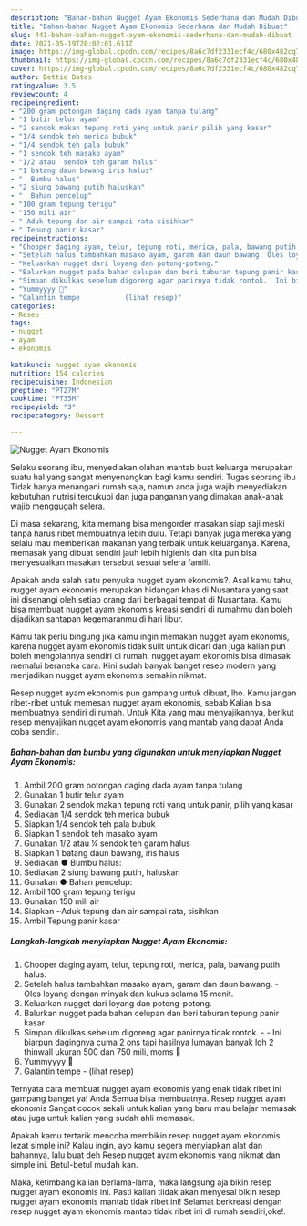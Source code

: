 ```yaml
---
description: "Bahan-bahan Nugget Ayam Ekonomis Sederhana dan Mudah Dibuat"
title: "Bahan-bahan Nugget Ayam Ekonomis Sederhana dan Mudah Dibuat"
slug: 441-bahan-bahan-nugget-ayam-ekonomis-sederhana-dan-mudah-dibuat
date: 2021-05-19T20:02:01.611Z
image: https://img-global.cpcdn.com/recipes/8a6c7df2331ecf4c/680x482cq70/nugget-ayam-ekonomis-foto-resep-utama.jpg
thumbnail: https://img-global.cpcdn.com/recipes/8a6c7df2331ecf4c/680x482cq70/nugget-ayam-ekonomis-foto-resep-utama.jpg
cover: https://img-global.cpcdn.com/recipes/8a6c7df2331ecf4c/680x482cq70/nugget-ayam-ekonomis-foto-resep-utama.jpg
author: Bettie Bates
ratingvalue: 3.5
reviewcount: 4
recipeingredient:
- "200 gram potongan daging dada ayam tanpa tulang"
- "1 butir telur ayam"
- "2 sendok makan tepung roti yang untuk panir pilih yang kasar"
- "1/4 sendok teh merica bubuk"
- "1/4 sendok teh pala bubuk"
- "1 sendok teh masako ayam"
- "1/2 atau  sendok teh garam halus"
- "1 batang daun bawang iris halus"
- "  Bumbu halus"
- "2 siung bawang putih haluskan"
- "  Bahan pencelup"
- "100 gram tepung terigu"
- "150 mili air"
- " Aduk tepung dan air sampai rata sisihkan"
- " Tepung panir kasar"
recipeinstructions:
- "Chooper daging ayam, telur, tepung roti, merica, pala, bawang putih halus."
- "Setelah halus tambahkan masako ayam, garam dan daun bawang. Oles loyang dengan minyak dan kukus selama 15 menit."
- "Keluarkan nugget dari loyang dan potong-potong."
- "Balurkan nugget pada bahan celupan dan beri taburan tepung panir kasar"
- "Simpan dikulkas sebelum digoreng agar panirnya tidak rontok.  Ini biarpun dagingnya cuma 2 ons tapi hasilnya lumayan banyak loh 2 thinwall ukuran 500 dan 750 mili, moms 🤭"
- "Yummyyyy 🤭"
- "Galantin tempe           (lihat resep)"
categories:
- Resep
tags:
- nugget
- ayam
- ekonomis

katakunci: nugget ayam ekonomis 
nutrition: 154 calories
recipecuisine: Indonesian
preptime: "PT27M"
cooktime: "PT35M"
recipeyield: "3"
recipecategory: Dessert

---
```



![Nugget Ayam Ekonomis](https://img-global.cpcdn.com/recipes/8a6c7df2331ecf4c/680x482cq70/nugget-ayam-ekonomis-foto-resep-utama.jpg)

Selaku seorang ibu, menyediakan olahan mantab buat keluarga merupakan suatu hal yang sangat menyenangkan bagi kamu sendiri. Tugas seorang ibu Tidak hanya menangani rumah saja, namun anda juga wajib menyediakan kebutuhan nutrisi tercukupi dan juga panganan yang dimakan anak-anak wajib menggugah selera.

Di masa  sekarang, kita memang bisa mengorder masakan siap saji meski tanpa harus ribet membuatnya lebih dulu. Tetapi banyak juga mereka yang selalu mau memberikan makanan yang terbaik untuk keluarganya. Karena, memasak yang dibuat sendiri jauh lebih higienis dan kita pun bisa menyesuaikan masakan tersebut sesuai selera famili. 



Apakah anda salah satu penyuka nugget ayam ekonomis?. Asal kamu tahu, nugget ayam ekonomis merupakan hidangan khas di Nusantara yang saat ini disenangi oleh setiap orang dari berbagai tempat di Nusantara. Kamu bisa membuat nugget ayam ekonomis kreasi sendiri di rumahmu dan boleh dijadikan santapan kegemaranmu di hari libur.

Kamu tak perlu bingung jika kamu ingin memakan nugget ayam ekonomis, karena nugget ayam ekonomis tidak sulit untuk dicari dan juga kalian pun boleh mengolahnya sendiri di rumah. nugget ayam ekonomis bisa dimasak memalui beraneka cara. Kini sudah banyak banget resep modern yang menjadikan nugget ayam ekonomis semakin nikmat.

Resep nugget ayam ekonomis pun gampang untuk dibuat, lho. Kamu jangan ribet-ribet untuk memesan nugget ayam ekonomis, sebab Kalian bisa membuatnya sendiri di rumah. Untuk Kita yang mau menyajikannya, berikut resep menyajikan nugget ayam ekonomis yang mantab yang dapat Anda coba sendiri.

<!--inarticleads1-->

##### Bahan-bahan dan bumbu yang digunakan untuk menyiapkan Nugget Ayam Ekonomis:

1. Ambil 200 gram potongan daging dada ayam tanpa tulang
1. Gunakan 1 butir telur ayam
1. Gunakan 2 sendok makan tepung roti yang untuk panir, pilih yang kasar
1. Sediakan 1/4 sendok teh merica bubuk
1. Siapkan 1/4 sendok teh pala bubuk
1. Siapkan 1 sendok teh masako ayam
1. Gunakan 1/2 atau ¼ sendok teh garam halus
1. Siapkan 1 batang daun bawang, iris halus
1. Sediakan  ● Bumbu halus:
1. Sediakan 2 siung bawang putih, haluskan
1. Gunakan  ● Bahan pencelup:
1. Ambil 100 gram tepung terigu
1. Gunakan 150 mili air
1. Siapkan  ~Aduk tepung dan air sampai rata, sisihkan
1. Ambil  Tepung panir kasar




<!--inarticleads2-->

##### Langkah-langkah menyiapkan Nugget Ayam Ekonomis:

1. Chooper daging ayam, telur, tepung roti, merica, pala, bawang putih halus.
1. Setelah halus tambahkan masako ayam, garam dan daun bawang. - Oles loyang dengan minyak dan kukus selama 15 menit.
1. Keluarkan nugget dari loyang dan potong-potong.
1. Balurkan nugget pada bahan celupan dan beri taburan tepung panir kasar
1. Simpan dikulkas sebelum digoreng agar panirnya tidak rontok. -  - Ini biarpun dagingnya cuma 2 ons tapi hasilnya lumayan banyak loh 2 thinwall ukuran 500 dan 750 mili, moms 🤭
1. Yummyyyy 🤭
1. Galantin tempe -           (lihat resep)




Ternyata cara membuat nugget ayam ekonomis yang enak tidak ribet ini gampang banget ya! Anda Semua bisa membuatnya. Resep nugget ayam ekonomis Sangat cocok sekali untuk kalian yang baru mau belajar memasak atau juga untuk kalian yang sudah ahli memasak.

Apakah kamu tertarik mencoba membikin resep nugget ayam ekonomis lezat simple ini? Kalau ingin, ayo kamu segera menyiapkan alat dan bahannya, lalu buat deh Resep nugget ayam ekonomis yang nikmat dan simple ini. Betul-betul mudah kan. 

Maka, ketimbang kalian berlama-lama, maka langsung aja bikin resep nugget ayam ekonomis ini. Pasti kalian tiidak akan menyesal bikin resep nugget ayam ekonomis mantab tidak ribet ini! Selamat berkreasi dengan resep nugget ayam ekonomis mantab tidak ribet ini di rumah sendiri,oke!.

